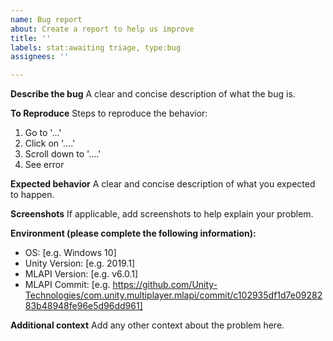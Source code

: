 ```yaml
---
name: Bug report
about: Create a report to help us improve
title: ''
labels: stat:awaiting triage, type:bug
assignees: ''

---
```


**Describe the bug**
A clear and concise description of what the bug is.

**To Reproduce**
Steps to reproduce the behavior:
1. Go to '...'
2. Click on '....'
3. Scroll down to '....'
4. See error

**Expected behavior**
A clear and concise description of what you expected to happen.

**Screenshots**
If applicable, add screenshots to help explain your problem.

**Environment (please complete the following information):**
 - OS: [e.g. Windows 10]
 - Unity Version: [e.g. 2019.1]
 - MLAPI Version: [e.g. v6.0.1]
 - MLAPI Commit: [e.g. https://github.com/Unity-Technologies/com.unity.multiplayer.mlapi/commit/c102935df1d7e0928283b48948fe96e5d96dd961]

**Additional context**
Add any other context about the problem here.
